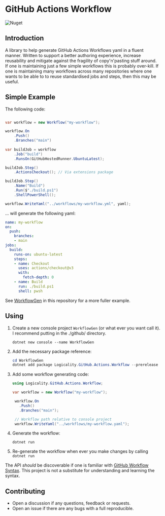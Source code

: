 # GitHub Actions Workflow

![Nuget](https://img.shields.io/nuget/v/Logicality.GitHub.Actions.Workflow?label=Logicality.GitHub.Actions.Workflow&style=flat-square) </br>

## Introduction

A library to help generate GitHub Actions Workflows yaml in a
fluent manner. Written to support a better authoring experience, increase
reusability and mitigate against the fragility of copy'n'pasting stuff around.
If one is maintaining just a few simple workflows this is probably over-kill.
If one is maintaining many workflows across many repositories where one wants
to be able to to reuse standardised jobs and steps, then this may be useful.

## Simple Example

The following code:

```csharp

var workflow = new Workflow("my-workflow");

workflow.On
    .Push()
    .Branches("main")
    
var buildJob = workflow
    .Job("build")
    .RunsOn(GitHubHostedRunner.UbuntuLatest);

buildJob.Step()
    .ActionsCheckout(); // Via extensions package

buildJob.Step()
    .Name("Build")
    .Run($"./build.ps1")
    .ShellPowerShell();

workflow.WriteYaml("../workflows/my-workflow.yml", yaml);
```

... will generate the following yaml:

```yaml
name: my-workflow
on:
  push:
    branches:
    - main
jobs:
  build:
    runs-on: ubuntu-latest
    steps:
    - name: Checkout
      uses: actions/checkout@v3
      with:
        fetch-depth: 0
    - name: Build
      run: ./build.ps1
      shell: pwsh
```

See [WorkflowGen](https://github.com/logicality-io/platform-libs/blob/main/.github/WorkflowGen/Program.cs)
in this repository for a more fuller example.

## Using

1. Create a new console project `WorkflowGen` (or what ever you want call it). I
   recommend putting in the ./github/ directory.

   `dotnet new console --name WorkflowGen`

2. Add the necessary package reference:

   ```powershell
   cd WorkflowGen
   dotnet add package Logicality.GitHub.Actions.Workflow --prerelease
   ```

3. Add some workflow generating code:

   ```csharp
   using Logicality.GitHub.Actions.Workflow;

   var workflow = new Workflow("my-workflow");

    workflow.On
      .Push()
      .Branches("main");

    // Workflow path relative to console project
    workflow.WriteYaml("../workflows/my-workflow.yaml"); 

   ```

4. Generate the workflow:

    `dotnet run`

5. Re-generate the workflow when ever you make changes by calling `dotnet run`

The API _should_ be discoverable if one is familiar with [GitHub Workflow
Syntax](https://docs.github.com/en/actions/using-workflows/workflow-syntax-for-github-actions).
This project is not a substitute for understanding and learning the syntax.

## Contributing

- Open a discussion if any questions, feedback or requests.
- Open an issue if there are any bugs with a full reproducible.
